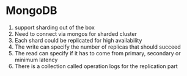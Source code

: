 # MongoDB

1. support sharding out of the box
2. Need to connect via mongos for sharded cluster
3. Each shard could be replicated for high availability
4. The write can specify the number of replicas that should succeed
5. The read can specify if it has to come from primary, secondary or minimum latency
6. There is a collection called operation logs for the replication part
